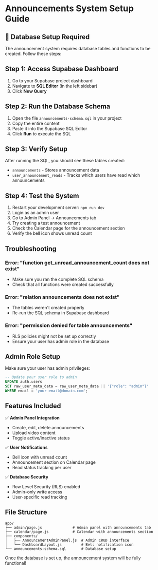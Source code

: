 # Announcements System Setup Guide

## 🚨 Database Setup Required

The announcement system requires database tables and functions to be created. Follow these steps:

## Step 1: Access Supabase Dashboard

1. Go to your Supabase project dashboard
2. Navigate to **SQL Editor** (in the left sidebar)
3. Click **New Query**

## Step 2: Run the Database Schema

1. Open the file `announcements-schema.sql` in your project
2. Copy the entire content
3. Paste it into the Supabase SQL Editor
4. Click **Run** to execute the SQL

## Step 3: Verify Setup

After running the SQL, you should see these tables created:
- `announcements` - Stores announcement data
- `user_announcement_reads` - Tracks which users have read which announcements

## Step 4: Test the System

1. Restart your development server: `npm run dev`
2. Login as an admin user
3. Go to Admin Panel → Announcements tab
4. Try creating a test announcement
5. Check the Calendar page for the announcement section
6. Verify the bell icon shows unread count

## Troubleshooting

### Error: "function get_unread_announcement_count does not exist"
- Make sure you ran the complete SQL schema
- Check that all functions were created successfully

### Error: "relation announcements does not exist"
- The tables weren't created properly
- Re-run the SQL schema in Supabase dashboard

### Error: "permission denied for table announcements"
- RLS policies might not be set up correctly
- Ensure your user has admin role in the database

## Admin Role Setup

Make sure your user has admin privileges:

```sql
-- Update your user role to admin
UPDATE auth.users 
SET raw_user_meta_data = raw_user_meta_data || '{"role": "admin"}'
WHERE email = 'your-email@domain.com';
```

## Features Included

✅ **Admin Panel Integration**
- Create, edit, delete announcements
- Upload video content
- Toggle active/inactive status

✅ **User Notifications**
- Bell icon with unread count
- Announcement section on Calendar page
- Read status tracking per user

✅ **Database Security**
- Row Level Security (RLS) enabled
- Admin-only write access
- User-specific read tracking

## File Structure

```
app/
├── admin/page.js              # Admin panel with announcements tab
├── calendar/page.js           # Calendar with announcements section
├── components/
│   ├── AnnouncementAdminPanel.js  # Admin CRUD interface
│   └── DashboardLayout.js         # Bell notification icon
└── announcements-schema.sql       # Database setup
```

Once the database is set up, the announcement system will be fully functional!